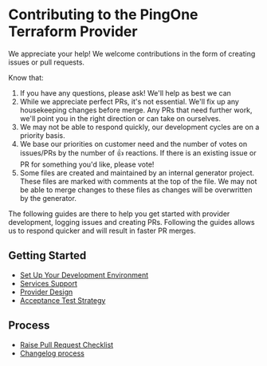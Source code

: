 # Contributing to the PingOne Terraform Provider

We appreciate your help!  We welcome contributions in the form of creating issues or pull requests.

Know that:

1. If you have any questions, please ask!  We'll help as best we can
2. While we appreciate perfect PRs, it's not essential. We'll fix up any housekeeping changes before merge.  Any PRs that need further work, we'll point you in the right direction or can take on ourselves.
3. We may not be able to respond quickly, our development cycles are on a priority basis.
4. We base our priorities on customer need and the number of votes on issues/PRs by the number of 👍 reactions.  If there is an existing issue or PR for something you'd like, please vote!
5. Some files are created and maintained by an internal generator project. These files are marked with comments at the top of the file. We may not be able to merge changes to these files as changes will be overwritten by the generator.

The following guides are there to help you get started with provider development, logging issues and creating PRs.  Following the guides allows us to respond quicker and will result in faster PR merges.

## Getting Started

- [Set Up Your Development Environment](contributing/development-environment.md)
- [Services Support](contributing/services-support.md)
- [Provider Design](contributing/provider-design.md)
- [Acceptance Test Strategy](contributing/acceptance-test-strategy.md)

## Process

- [Raise Pull Request Checklist](contributing/pr-checklist.md)
- [Changelog process](contributing/changelog-process.md)

